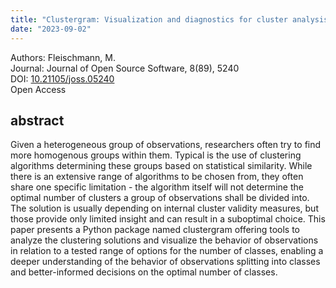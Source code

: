 ```yaml
---
title: "Clustergram: Visualization and diagnostics for cluster analysis"
date: "2023-09-02"
---
```


<span class="pygment">Authors:</span> Fleischmann, M.<br>
<span class="pygment">Journal:</span> Journal of Open Source Software, 8(89), 5240<br>
<span class="pygment">DOI:</span> [10.21105/joss.05240](https://doi.org/10.21105/joss.05240)<br>
<span class="pygment">Open Access</span>

## abstract

Given a heterogeneous group of observations, researchers often try to find more homogenous groups within them. Typical is the use of clustering algorithms determining these groups based on statistical similarity. While there is an extensive range of algorithms to be chosen from, they often share one specific limitation - the algorithm itself will not determine the optimal number of clusters a group of observations shall be divided into. The solution is usually depending on internal cluster validity measures, but those provide only limited insight and can result in a suboptimal choice. This paper presents a Python package named clustergram offering tools to analyze the clustering solutions and visualize the behavior of observations in relation to a tested range of options for the number of classes, enabling a deeper understanding of the behavior of observations splitting into classes and better-informed decisions on the optimal number of classes.